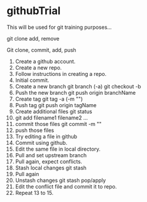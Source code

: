 # githubTrial


This will be used for git training purposes...

git clone add, remove

Git clone, commit, add, push
1. Create a github account.
2. Create a new repo.
3. Follow instructions in creating a repo.
4. Initial commit.
5. Create a new branch
	git branch (-a)
	git checkout -b <branchName>
6. Push the new branch
	git push origin branchName
7. Create tag
	git tag -a <version> (-m "<message>")
8. Push tag
	git push origin tagName
9. Create additional files
	git status
10. git add filename1 filename2 ...
11. commit those files
	git commit -m "<message>"
12. push those files
13. Try editing a file in github
14. Commit using github.
15. Edit the same file in local directory.
16. Pull and set upstream branch
17. Pull again, expect conflicts.
18. Stash local changes
	git stash
19. Pull again
20. Unstash changes
	git stash pop/apply
21. Edit the conflict file and commit it to repo.
22. Repeat 13 to 15.
